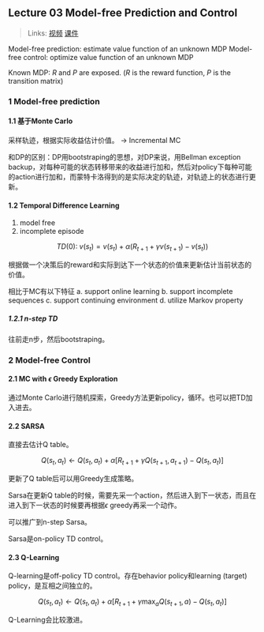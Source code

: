 ## Lecture 03 Model-free Prediction and Control

> Links: [视频](https://space.bilibili.com/511221970/channel/detail?cid=105354) [课件](https://github.com/zhoubolei/introRL/blob/master/lecture3.pdf)

Model-free prediction: estimate value function of an unknown MDP
Model-free control: optimize value function of an unknown MDP

Known MDP: $R$ and $P$ are exposed. ($R$ is the reward function, $P$ is the transition matrix)

### 1 Model-free prediction

#### 1.1 基于Monte Carlo

采样轨迹，根据实际收益估计价值。 → Incremental MC

和DP的区别：DP用bootstraping的思想，对DP来说，用Bellman exception backup，对每种可能的状态转移带来的收益进行加和，然后对policy下每种可能的action进行加和，而蒙特卡洛得到的是实际决定的轨迹，对轨迹上的状态进行更新。

#### 1.2 Temporal Difference Learning

1. model free
2. incomplete episode

$$TD(0):\ v(s_t) = v(s_t) + \alpha(R_{t+1} + \gamma v(s_{t+1}) - v(s_t))$$

根据做一个决策后的reward和实际到达下一个状态的价值来更新估计当前状态的价值。

相比于MC有以下特征
a. support online learning
b. support incomplete sequences
c. support continuing environment
d. utilize Markov property

##### 1.2.1 n-step TD

往前走n步，然后bootstraping。

### 2 Model-free Control

#### 2.1 MC with $\epsilon$ Greedy Exploration

通过Monte Carlo进行随机探索，Greedy方法更新policy，循环。也可以把TD加入进去。

#### 2.2 SARSA

直接去估计Q table。

$$Q(s_t, a_t) \leftarrow Q(s_t, a_t) + \alpha [R_{t+1} + \gamma Q(s_{t+1}, a_{t+1}) - Q(s_t, a_t)]$$

更新了Q table后可以用Greedy生成策略。

Sarsa在更新Q table的时候，需要先采一个action，然后进入到下一状态，而且在进入到下一状态的时候要再根据$\epsilon$ greedy再采一个动作。

可以推广到n-step Sarsa。

Sarsa是on-policy TD control。

#### 2.3 Q-Learning

Q-learning是off-policy TD control。存在behavior policy和learning (target) policy，是互相之间独立的。

$$Q(s_t, a_t) \leftarrow Q(s_t, a_t) + \alpha [R_{t+1} + \gamma \max_{a} Q(s_{t+1}, a) - Q(s_t, a_t)]$$

Q-Learning会比较激进。

